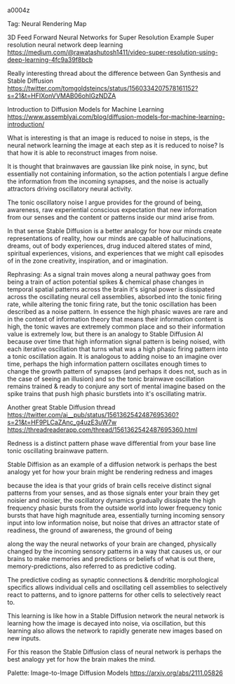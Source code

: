 a0004z

Tag: Neural Rendering Map

3D Feed Forward Neural Networks for Super Resolution Example
Super resolution neural network deep learning
https://medium.com/@rawatashutosh1411/video-super-resolution-using-deep-learning-4fc9a39f8bcb

Really interesting thread about the difference between Gan Synthesis and Stable Diffusion
https://twitter.com/tomgoldsteincs/status/1560334207578161152?s=21&t=HFIXonVVMAB06ohIGzNDZA

Introduction to Diffusion Models for Machine Learning
https://www.assemblyai.com/blog/diffusion-models-for-machine-learning-introduction/

What is interesting is that an image is reduced to noise in steps, is the neural network learning the image at each step as it is reduced to noise? Is that how it is able to reconstruct images from noise.

It is thought that brainwaves are gaussian like pink noise, in sync, but essentially not containing information, so the action potentials I argue define the information from the incoming synapses, and the noise is actually attractors driving oscillatory neural activity.

The tonic oscillatory noise I argue provides for the ground of being, awareness, raw experiential conscious expectation that new information from our senses and the content or patterns inside our mind arise from.

In that sense Stable Diffusion is a better analogy for how our minds create representations of reality, how our minds are capable of hallucinations, dreams, out of body experiences, drug induced altered states of mind, spiritual experiences, visions, and experiences that we might call episodes of in the zone creativity, inspiration, and or imagination.

Rephrasing:
As a signal train moves along a neural pathway goes from being a train of action potential spikes & chemical phase changes in temporal spatial patterns across the brain it's signal power is dissipated across the oscillating neural cell assemblies, absorbed into the tonic firing rate, while altering the tonic firing rate, but the tonic oscillation has been described as a noise pattern. In essence the high phasic waves are rare and in the context of information theory that means their information content is high, the tonic waves are extremely common place and so their information value is extremely low, but there is an analogy to Stable Diffusion AI because over time that high information signal pattern is being noised, with each iterative oscillation that turns what was a high phasic firing pattern into a tonic oscillation again. It is analogous to adding noise to an imagine over time, perhaps the high information pattern oscillates enough times to change the growth pattern of synapses (and perhaps it does not, such as in the case of seeing an illusion) and so the tonic brainwave oscillation remains trained & ready to conjure any sort of mental imagine based on the spike trains that push high phasic burstlets into it's oscillating matrix.

Another great Stable Diffusion thread
https://twitter.com/ai__pub/status/1561362542487695360?s=21&t=HF9PLCaZAnc_g4uzE3uW7w
https://threadreaderapp.com/thread/1561362542487695360.html

Redness is a distinct pattern phase wave differential from your base line tonic oscillating brainwave pattern.

Stable Diffision as an example of a diffusion network is perhaps the best analogy yet for how your brain might be rendering redness and images

because the idea is that your grids of brain cells receive distinct signal patterns from your senses, and as those signals enter your brain they get noisier and noisier, the oscillatory dynamics gradually dissipate the high frequency phasic bursts from the outside world into lower frequency tonic bursts that have high magnitude area, essentially turning incoming sensory input into low information noise, but noise that drives an attractor state of readiness, the ground of awareness, the ground of being

along the way the neural networks of your brain are changed, physically changed by the incoming sensory patterns in a way that causes us, or our brains to make memories and predictions or beliefs of what is out there, memory-predictions, also referred to as predictive coding.

The predictive coding as synaptic connections & dendritic morphological specifics allows individual cells and oscillating cell assemblies to selectively react to patterns, and to ignore patterns for other cells to selectively react to.

This learning is like how in a Stable Diffusion network the neural network is learning how the image is decayed into noise, via oscillation, but this learning also allows the network to rapidly generate new images based on new inputs.

For this reason the Stable Diffusion class of neural network is perhaps the best analogy yet for how the brain makes the mind.

Palette: Image-to-Image Diffusion Models https://arxiv.org/abs/2111.05826
